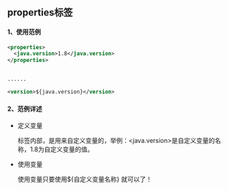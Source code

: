 ## properties标签



#### 1、使用范例

```xml
<properties>
  <java.version>1.8</java.version>
</properties>


......

<version>${java.version}</version>
```



#### 2、范例详述

- 定义变量

  <properties>标签内部，是用来自定义变量的，举例：<java.version>是自定义变量的名称，1.8为自定义变量的值。

- 使用变量

  使用变量只要使用${自定义变量名称} 就可以了！